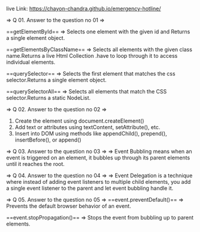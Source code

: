 live Link: https://chayon-chandra.github.io/emergency-hotline/

=> Q 01. Answer to the question no 01 =>

==getElementById==
=> Selects one element with the given id and Returns a single element object.

==getElementsByClassName==
=> Selects all elements with the given class name.Returns a live Html Collection .have to loop through it to access individual elements. 

==querySelector==
=> Selects the first element that matches the css selector.Returns a single element object.

==querySelectorAll==
=> Selects all elements that match the CSS selector.Returns a static NodeList.

=> Q 02. Answer to the question no 02 =>
1. Create the element using document.createElement()
2. Add text or attributes using textContent, setAttribute(), etc.
3. Insert into DOM using methods like appendChild(), prepend(), insertBefore(), or append()

=> Q 03. Answer to the question no 03 =>
=> Event Bubbling means when an event is triggered on an element, it bubbles up  through its parent elements until it reaches the root.

=> Q 04. Answer to the question no 04 =>
=> Event Delegation is a technique where instead of adding event listeners to multiple child elements, you add a single event listener to the parent and let event bubbling handle it.

=> Q 05. Answer to the question no 05 =>
==event.preventDefault()==
=> Prevents the default browser behavior of an event.

==event.stopPropagation()==
=> Stops the event from bubbling up to parent elements.
